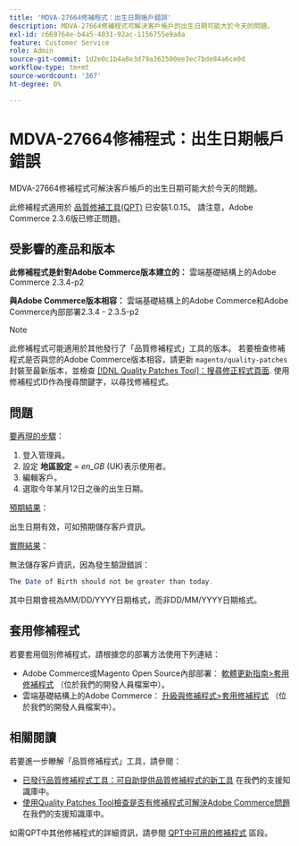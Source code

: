 ```yaml
---
title: 'MDVA-27664修補程式：出生日期帳戶錯誤'
description: MDVA-27664修補程式可解決客戶帳戶的出生日期可能大於今天的問題。
exl-id: c669764e-b4a5-4031-92ac-1156755e9a0a
feature: Customer Service
role: Admin
source-git-commit: 1d2e0c1b4a8e3d79a362500ee3ec7bde84a6ce0d
workflow-type: tm+mt
source-wordcount: '367'
ht-degree: 0%

---
```


# MDVA-27664修補程式：出生日期帳戶錯誤

MDVA-27664修補程式可解決客戶帳戶的出生日期可能大於今天的問題。

此修補程式適用於 [品質修補工具(QPT)](https://devdocs.magento.com/guides/v2.4/comp-mgr/patching.html#mqp) 已安裝1.0.15。 請注意，Adobe Commerce 2.3.6版已修正問題。

## 受影響的產品和版本

**此修補程式是針對Adobe Commerce版本建立的：** 雲端基礎結構上的Adobe Commerce 2.3.4-p2

**與Adobe Commerce版本相容：** 雲端基礎結構上的Adobe Commerce和Adobe Commerce內部部署2.3.4 - 2.3.5-p2

>[!NOTE]
>
>此修補程式可能適用於其他發行了「品質修補程式」工具的版本。 若要檢查修補程式是否與您的Adobe Commerce版本相容，請更新 `magento/quality-patches` 封裝至最新版本，並檢查 [[!DNL Quality Patches Tool]：搜尋修正程式頁面](https://devdocs.magento.com/quality-patches/tool.html#patch-grid). 使用修補程式ID作為搜尋關鍵字，以尋找修補程式。

## 問題

<u>要再現的步驟</u>：

1. 登入管理員。
1. 設定 **地區設定** = *en\_GB* (UK)表示使用者。
1. 編輯客戶。
1. 選取今年某月12日之後的出生日期。

<u>預期結果</u>：

出生日期有效，可如預期儲存客戶資訊。

<u>實際結果</u>：

無法儲存客戶資訊，因為發生驗證錯誤：

```php
The Date of Birth should not be greater than today.
```

其中日期會視為MM/DD/YYYY日期格式，而非DD/MM/YYYY日期格式。

## 套用修補程式

若要套用個別修補程式，請根據您的部署方法使用下列連結：

* Adobe Commerce或Magento Open Source內部部署： [軟體更新指南>套用修補程式](https://devdocs.magento.com/guides/v2.4/comp-mgr/patching/mqp.html) （位於我們的開發人員檔案中）。
* 雲端基礎結構上的Adobe Commerce： [升級與修補程式>套用修補程式](https://devdocs.magento.com/cloud/project/project-patch.html) （位於我們的開發人員檔案中）。

## 相關閱讀

若要進一步瞭解「品質修補程式」工具，請參閱：

* [已發行品質修補程式工具：可自助提供品質修補程式的新工具](/help/announcements/adobe-commerce-announcements/magento-quality-patches-released-new-tool-to-self-serve-quality-patches.md) 在我們的支援知識庫中。
* [使用Quality Patches Tool檢查是否有修補程式可解決Adobe Commerce問題](/help/support-tools/patches-available-in-qpt-tool/check-patch-for-magento-issue-with-magento-quality-patches.md) 在我們的支援知識庫中。

如需QPT中其他修補程式的詳細資訊，請參閱 [QPT中可用的修補程式](https://support.magento.com/hc/en-us/sections/360010506631-Patches-available-in-MQP-tool-) 區段。
